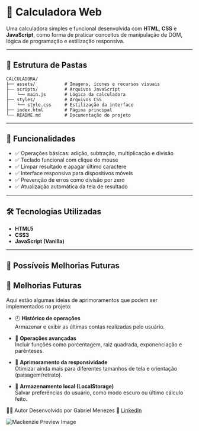 # 🧮 Calculadora Web

Uma calculadora simples e funcional desenvolvida com **HTML**, **CSS** e **JavaScript**, como forma de praticar conceitos de manipulação de DOM, lógica de programação e estilização responsiva.

---
## 📁 Estrutura de Pastas

```
CALCULADORA/
├── assets/           # Imagens, ícones e recursos visuais
├── scripts/          # Arquivos JavaScript
│   └── main.js       # Lógica da calculadora
├── styles/           # Arquivos CSS
│   └── style.css     # Estilização da interface
├── index.html        # Página principal
└── README.md         # Documentação do projeto
```

---

## 🧠 Funcionalidades

- ✅ Operações básicas: adição, subtração, multiplicação e divisão  
- ✅ Teclado funcional com clique do mouse  
- ✅ Limpar resultado e apagar último caractere  
- ✅ Interface responsiva para dispositivos móveis  
- ✅ Prevenção de erros como divisão por zero  
- ✅ Atualização automática da tela de resultado

---

## 🛠️ Tecnologias Utilizadas

- **HTML5**  
- **CSS3**  
- **JavaScript (Vanilla)**  

---

## 📌 Possíveis Melhorias Futuras

## 🔧 Melhorias Futuras

Aqui estão algumas ideias de aprimoramentos que podem ser implementados no projeto:

- 🕘 **Histórico de operações**  
  Armazenar e exibir as últimas contas realizadas pelo usuário.

- 🧠 **Operações avançadas**  
  Incluir funções como porcentagem, raiz quadrada, exponenciação e parênteses.

- 📱 **Aprimoramento da responsividade**  
  Otimizar ainda mais para diferentes tamanhos de tela e orientação (paisagem/retrato).

- 💾 **Armazenamento local (LocalStorage)**  
  Salvar preferências do usuário, como modo escuro ou último cálculo feito.


👨‍💻 Autor
Desenvolvido por Gabriel Menezes
🔗 [LinkedIn](https://www.linkedin.com/in/gabriel-resende-menezes/)

![Mackenzie Preview Image](https://i.ibb.co/1X8wyzb/Calculadoras-amostra.png)
